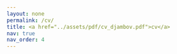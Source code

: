 ```yaml
---
layout: none
permalink: /cv/
title: <a href="../assets/pdf/cv_djambov.pdf">cv</a>
nav: true
nav_order: 4
---
```

